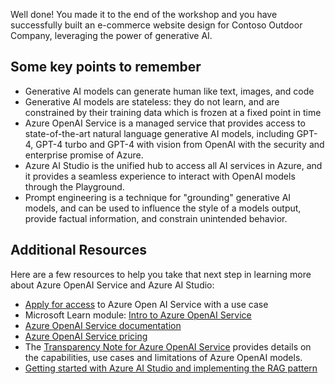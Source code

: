 Well done! You made it to the end of the workshop and you have successfully built an e-commerce website design for Contoso Outdoor Company, leveraging the power of generative AI.

## Some key points to remember
 - Generative AI models can generate human like text, images, and code
 - Generative AI models are stateless: they do not learn, and are constrained by their training data which is frozen at a fixed point in time
- Azure OpenAI Service is a managed service that provides access to state-of-the-art natural language generative AI models, including GPT-4, GPT-4 turbo and GPT-4 with vision from OpenAI with the security and enterprise promise of Azure.
- Azure AI Studio is the unified hub to access all AI services in Azure, and it provides a seamless experience to interact with OpenAI models through the Playground.
- Prompt engineering is a technique for "grounding" generative AI models, and can be used to influence the style of a models output, provide factual information, and constrain unintended behavior.

## Additional Resources

Here are a few resources to help you take that next step in learning more about Azure OpenAI Service and Azure AI Studio:

- [Apply for access](https://aka.ms/oaiapply/?WT.mc_id=aiml-132569-cacaste) to Azure Open AI Service with a use case
- Microsoft Learn module: [Intro to Azure OpenAI Service](https://learn.microsoft.com/en-us/training/modules/explore-azure-openai/?WT.mc_id=aiml-132569-cacaste)
- [Azure OpenAI Service documentation](https://learn.microsoft.com/en-us/azure/cognitive-services/openai/?WT.mc_id=aiml-132569-cacaste)
- [Azure OpenAI Service pricing](https://azure.microsoft.com/en-us/products/cognitive-services/openai-service/#pricing/?WT.mc_id=aiml-132569-cacaste)
- The [Transparency Note for Azure OpenAI Service](https://learn.microsoft.com/en-us/legal/cognitive-services/openai/transparency-note/?WT.mc_id=aiml-132569-cacaste) provides details on the capabilities, use cases and limitations of Azure OpenAI models.
- [Getting started with Azure AI Studio and implementing the RAG pattern](https://learn.microsoft.com/training/paths/create-custom-copilots-ai-studio//?WT.mc_id=aiml-132569-cacaste)